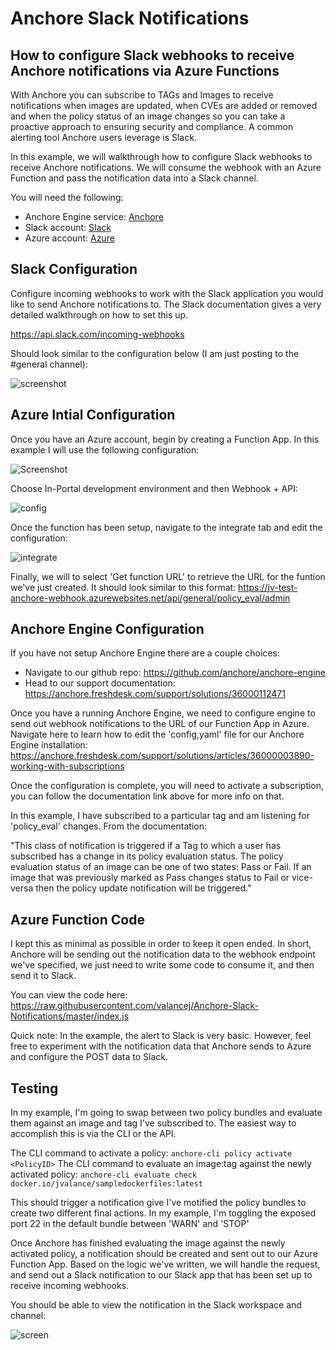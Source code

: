 # Anchore Slack Notifications

## How to configure Slack webhooks to receive Anchore notifications via Azure Functions

With Anchore you can subscribe to TAGs and Images to receive notifications when images are updated, when CVEs are added or removed and when the policy status of an image changes so you can take a proactive approach to ensuring security and compliance. A common alerting tool Anchore users leverage is Slack. 

In this example, we will walkthrough how to configure Slack webhooks to receive Anchore notifications. We will consume the webhook with an Azure Function and pass the notification data into a Slack channel.


You will need the following:

- Anchore Engine service: [Anchore](https:;//anchore.com)
- Slack account: [Slack](https://slack.com)
- Azure account: [Azure](https://azure.microsoft.com)

## Slack Configuration

Configure incoming webhooks to work with the Slack application you would like to send Anchore notifications to. The Slack documentation gives a very detailed walkthrough on how to set this up. 

https://api.slack.com/incoming-webhooks

Should look similar to the configuration below (I am just posting to the #general channel):

![screenshot](images/slack_config.png)

## Azure Intial Configuration

Once you have an Azure account, begin by creating a Function App. In this example I will use the following configuration: 

![Screenshot](images/function_config.png)

Choose In-Portal development environment and then Webhook + API: 

![config](images/create_function_config.png)

Once the function has been setup, navigate to the integrate tab and edit the configuration: 

![integrate](images/integrate_config.png)

Finally, we will to select 'Get function URL' to retrieve the URL for the funtion we've just created. It should look similar to this format: https://jv-test-anchore-webhook.azurewebsites.net/api/general/policy_eval/admin

## Anchore Engine Configuration

If you have not setup Anchore Engine there are a couple choices:
- Navigate to our github repo: https://github.com/anchore/anchore-engine 
- Head to our support documentation: https://anchore.freshdesk.com/support/solutions/36000112471

Once you have a running Anchore Engine, we need to configure engine to send out webhook notifications to the URL of our Function App in Azure. Navigate here to learn how to edit the 'config,yaml' file for our Anchore Engine installation: https://anchore.freshdesk.com/support/solutions/articles/36000003890-working-with-subscriptions

Once the configuration is complete, you will need to activate a subscription, you can follow the documentation link above for more info on that. 

In this example, I have subscribed to a particular tag and am listening for 'policy_eval' changes. From the documentation: 

"This class of notification is triggered if a Tag to which a user has subscribed has a change in its policy evaluation status. The policy evaluation status of an image can be one of two states: Pass or Fail. If an image that was previously marked as Pass changes status to Fail or vice-versa then the policy update notification will be triggered."

## Azure Function Code

I kept this as minimal as possible in order to keep it open ended. In short, Anchore will be sending out the notification data to the webhook endpoint we've specified, we just need to write some code to consume it, and then send it to Slack. 

You can view the code here: https://raw.githubusercontent.com/valancej/Anchore-Slack-Notifications/master/index.js

Quick note: In the example, the alert to Slack is very basic. However, feel free to experiment with the notification data that Anchore sends to Azure and configure the POST data to Slack. 

## Testing

In my example, I'm going to swap between two policy bundles and evaluate them against an image and tag I've subscribed to. The easiest way to accomplish this is via the CLI or the API.

The CLI command to activate a policy: `anchore-cli policy activate <PolicyID>`
The CLI command to evaluate an image:tag against the newly activated policy: `anchore-cli evaluate check docker.io/jvalance/sampledockerfiles:latest`

This should trigger a notification give I've motified the policy bundles to create two different final actions. In my example, I'm toggling the exposed port 22 in the default bundle between 'WARN' and 'STOP'

Once Anchore has finished evaluating the image against the newly activated policy, a notification should be created and sent out to our Azure Function App. Based on the logic we've written, we will handle the request, and send out a Slack notification to our Slack app that has been set up to receive incoming webhooks. 

You should be able to view the notification in the Slack workspace and channel:

![screen](images/slack_notification.png)